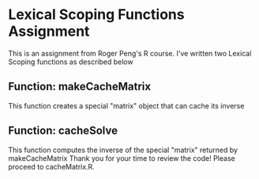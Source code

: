 # Lexical Scoping Functions Assignment
This is an assignment from Roger Peng's R course.
I've written two Lexical Scoping functions as described below
## Function: makeCacheMatrix
This function creates a special "matrix" object that can cache its inverse
## Function: cacheSolve
This function computes the inverse of the special "matrix" returned by makeCacheMatrix
Thank you for your time to review the code! Please proceed to cacheMatrix.R.




  
  
